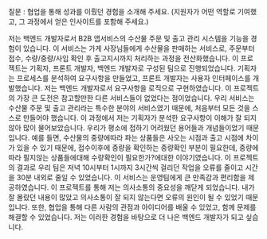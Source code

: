 질문 : 협업을 통해 성과를 이뤘던 경험을 소개해 주세요. (지원자가 어떤 역할로 기여했고, 그 과정에서 얻은 인사이트를 포함해 주세요.)

저는 백엔드 개발자로서 B2B 앱서비스의 수산물 주문 및 출고 관리 시스템을 기능을 경험이 있습니다. 이 서비스는 가게 사장님들에게 수산물을 판매하는 서비스로, 주문부터 접수, 수량/중량/사입 확인 후 출고지시까지 처리하는 과정을 전산화했습니다.
이 프로젝트는 기획자, 프론트 개발자, 백엔드 개발자로 구성된 팀으로 진행되었습니다. 기획자는 프로세스를 분석하여 요구사항을 만들었고, 프론트 개발자는 사용자 인터페이스를 개발했습니다. 저는 백엔드 개발자로서 요구사항을  로직으로 구현하였습니다.
이 프로젝트의 가장 큰 도전은 참고할만한 다른 서비스들이 없었다는 점이었습니다. 우리 서비스는 수산물 주문 및 출고 관리라는 특수한 분야의 서비스였기 때문에, 처음부터 모든 것을 스스로 만들어야 했습니다. 이 과정에서 저는 기획자가 분석한 요구사항이 이해가 잘 되지 않아 많이 물어보았습니다. 우리가 평소에 접하기 어려웠던 용어들과 개념들이었기 때문입니다.
예를 들면, 수산물의 중량에따라 파는 상품들은 사오는 시점과 출고 시점에 차이가 있을 수 있기 때문에, 접수이후에 중량을 확인하는 중량확인 부분이 필요한데, 중량에 따라 필지않는 상품들에대해 수량확인이 필요한가?에대한 이야기였습니다. 
이 프로젝트의 결과로 우리 팀은 저녁 10시부터 1시까지 3시간씩 걸리던 작업을 오류를 줄이고 시간을 30분 내외로 줄일 수 있었습니다. 이 서비스는 운영팀에게 큰 만족감과 편리함을 제공하였습니다.
이 프로젝트를 통해 저는 의사소통의 중요성을 깨닫게 되었습니다. 내가 잘 몰랐던 내용이 많았고 의사소통이 잘 되지 않는다면 오류의 원인이 될 수 있었기 때문입니다. 또한, 협업을 통해 다른 사람의 관점과 아이디어를 배울 수 있었고, 함께 문제를 해결할 수 있었습니다. 저는 이러한 경험을 바탕으로 더 나은 백엔드 개발자가 되고 싶습니다.
